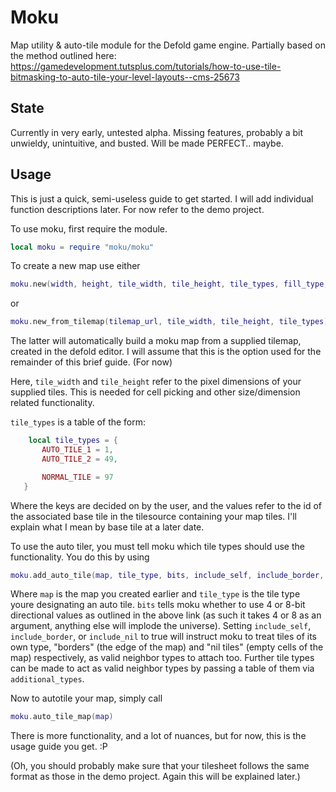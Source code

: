 # Moku
Map utility &amp; auto-tile module for the Defold game engine. Partially based on the method outlined here: https://gamedevelopment.tutsplus.com/tutorials/how-to-use-tile-bitmasking-to-auto-tile-your-level-layouts--cms-25673

## State
Currently in very early, untested alpha. Missing features, probably a bit unwieldy, unintuitive, and busted. Will be made PERFECT.. maybe.

## Usage
This is just a quick, semi-useless guide to get started. I will add individual function descriptions later. For now refer to the demo project.

To use moku, first require the module.

```lua
local moku = require "moku/moku"
```

To create a new map use either 

```lua
moku.new(width, height, tile_width, tile_height, tile_types, fill_type, tilemap_url)
```

or 

```lua
moku.new_from_tilemap(tilemap_url, tile_width, tile_height, tile_types)
```

The latter will automatically build a moku map from a supplied tilemap, created in the defold editor. I will assume that this is the option used for the remainder of this brief guide. (For now)

Here, `tile_width` and `tile_height` refer to the pixel dimensions of your supplied tiles. This is needed for cell picking and other size/dimension related functionality. 

`tile_types` is a table of the form:

 ```lua
     local tile_types = {
        AUTO_TILE_1 = 1,
        AUTO_TILE_2 = 49,

        NORMAL_TILE = 97
    }
```
    
Where the keys are decided on by the user, and the values refer to the id of the associated base tile in the tilesource containing your map tiles. I'll explain what I mean by base tile at a later date.

To use the auto tiler, you must tell moku which tile types should use the functionality. You do this by using

```lua
moku.add_auto_tile(map, tile_type, bits, include_self, include_border, include_nil, additional_types)
```
Where `map` is the map you created earlier and `tile_type` is the tile type youre designating an auto tile. `bits` tells moku whether to use 4 or 8-bit directional values as outlined in the above link (as such it takes 4 or 8 as an argument, anything else will implode the universe). Setting `include_self`, `include_border`, or `include_nil` to true will instruct moku to treat tiles of its own type, "borders" (the edge of the map) and "nil tiles" (empty cells of the map) respectively, as valid neighbor types to attach too. Further tile types can be made to act as valid neighbor types by passing a table of them via `additional_types`.

Now to autotile your map, simply call

```lua
moku.auto_tile_map(map)
```

There is more functionality, and a lot of nuances, but for now, this is the usage guide you get. :P

(Oh, you should probably make sure that your tilesheet follows the same format as those in the demo project. Again this will be explained later.)
